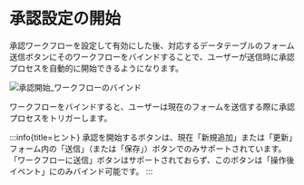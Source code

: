 # 承認設定の開始

承認ワークフローを設定して有効にした後、対応するデータテーブルのフォーム送信ボタンにそのワークフローをバインドすることで、ユーザーが送信時に承認プロセスを自動的に開始できるようになります。

![承認開始_ワークフローのバインド](https://static-docs.nocobase.com/2872ff108c61d7bf6d0bfb19886774c6.png)

ワークフローをバインドすると、ユーザーは現在のフォームを送信する際に承認プロセスをトリガーします。

:::info{title=ヒント}
承認を開始するボタンは、現在「新規追加」または「更新」フォーム内の「送信」（または「保存」）ボタンでのみサポートされています。「ワークフローに送信」ボタンはサポートされておらず、このボタンは「操作後イベント」にのみバインド可能です。
:::

